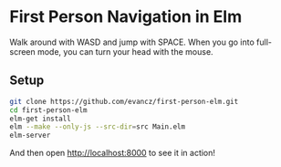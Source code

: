 # First Person Navigation in Elm

Walk around with WASD and jump with SPACE. When you go into full-screen mode,
you can turn your head with the mouse.

## Setup

```bash
git clone https://github.com/evancz/first-person-elm.git
cd first-person-elm
elm-get install
elm --make --only-js --src-dir=src Main.elm
elm-server
```

And then open [http://localhost:8000](http://localhost:8000) to see it in action!
